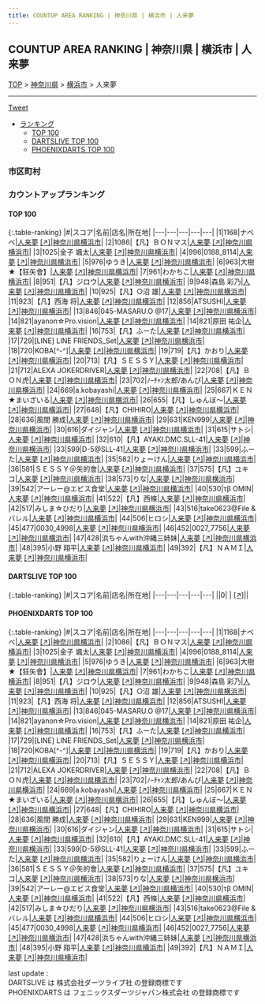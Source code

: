 ```yaml
---
title: COUNTUP AREA RANKING | 神奈川県 | 横浜市 | 人来夢
---
```

## COUNTUP AREA RANKING | 神奈川県 | 横浜市 | 人来夢

[TOP](/darts/rank/) > [神奈川県](/darts/rank/神奈川県/) > [横浜市](/darts/rank/神奈川県/横浜市/) > 人来夢

___

<a href="https://twitter.com/share?ref_src=twsrc%5Etfw" data-text="COUNTUP AREA RANKING | 神奈川県横浜市人来夢" class="twitter-share-button" data-hashtags="DARTSLIVE,PHOENIXDARTS,darts,ダーツ" data-show-count="false">Tweet</a>

* [ランキング](#カウントアップランキング)
    * [TOP 100](#top-100)
    * [DARTSLIVE TOP 100](#dartslive-top-100)
    * [PHOENIXDARTS TOP 100](#phoenixdarts-top-100)

### 市区町村

<ul>

</ul>

### カウントアップランキング

#### TOP 100



{:.table-ranking}
|#|スコア|名前|店名|所在地|
|---|---|---|---|---|
|1|1168|<span class="rank-name-pd">ナベベ</span>|<a href="/darts/rank/shops/78124.html">人来夢</a> <a href="https://vs.phoenixdarts.com/jp/shop/shopDetailInfo/s_78124?s_seq=78124">[↗]</a>|<a href="/darts/rank/神奈川県/横浜市">神奈川県横浜市</a>|
|2|1086|<span class="rank-name-pd">【凡】ＢＯＮマス</span>|<a href="/darts/rank/shops/78124.html">人来夢</a> <a href="https://vs.phoenixdarts.com/jp/shop/shopDetailInfo/s_78124?s_seq=78124">[↗]</a>|<a href="/darts/rank/神奈川県/横浜市">神奈川県横浜市</a>|
|3|1025|<span class="rank-name-pd"><span class="pro-icon-pd"></span>金子 颯太</span>|<a href="/darts/rank/shops/78124.html">人来夢</a> <a href="https://vs.phoenixdarts.com/jp/shop/shopDetailInfo/s_78124?s_seq=78124">[↗]</a>|<a href="/darts/rank/神奈川県/横浜市">神奈川県横浜市</a>|
|4|996|<span class="rank-name-pd">0188_8114</span>|<a href="/darts/rank/shops/78124.html">人来夢</a> <a href="https://vs.phoenixdarts.com/jp/shop/shopDetailInfo/s_78124?s_seq=78124">[↗]</a>|<a href="/darts/rank/神奈川県/横浜市">神奈川県横浜市</a>|
|5|976|<span class="rank-name-pd">ゆうき</span>|<a href="/darts/rank/shops/78124.html">人来夢</a> <a href="https://vs.phoenixdarts.com/jp/shop/shopDetailInfo/s_78124?s_seq=78124">[↗]</a>|<a href="/darts/rank/神奈川県/横浜市">神奈川県横浜市</a>|
|6|963|<span class="rank-name-pd">大樹★【狂矢會】</span>|<a href="/darts/rank/shops/78124.html">人来夢</a> <a href="https://vs.phoenixdarts.com/jp/shop/shopDetailInfo/s_78124?s_seq=78124">[↗]</a>|<a href="/darts/rank/神奈川県/横浜市">神奈川県横浜市</a>|
|7|961|<span class="rank-name-pd">わかちこ</span>|<a href="/darts/rank/shops/78124.html">人来夢</a> <a href="https://vs.phoenixdarts.com/jp/shop/shopDetailInfo/s_78124?s_seq=78124">[↗]</a>|<a href="/darts/rank/神奈川県/横浜市">神奈川県横浜市</a>|
|8|951|<span class="rank-name-pd">【凡】ジロウ</span>|<a href="/darts/rank/shops/78124.html">人来夢</a> <a href="https://vs.phoenixdarts.com/jp/shop/shopDetailInfo/s_78124?s_seq=78124">[↗]</a>|<a href="/darts/rank/神奈川県/横浜市">神奈川県横浜市</a>|
|9|948|<span class="rank-name-pd"><span class="pro-icon-pd"></span>森島 彩乃</span>|<a href="/darts/rank/shops/78124.html">人来夢</a> <a href="https://vs.phoenixdarts.com/jp/shop/shopDetailInfo/s_78124?s_seq=78124">[↗]</a>|<a href="/darts/rank/神奈川県/横浜市">神奈川県横浜市</a>|
|10|925|<span class="rank-name-pd">【凡】○沼 雄</span>|<a href="/darts/rank/shops/78124.html">人来夢</a> <a href="https://vs.phoenixdarts.com/jp/shop/shopDetailInfo/s_78124?s_seq=78124">[↗]</a>|<a href="/darts/rank/神奈川県/横浜市">神奈川県横浜市</a>|
|11|923|<span class="rank-name-pd">【凡】西海  将</span>|<a href="/darts/rank/shops/78124.html">人来夢</a> <a href="https://vs.phoenixdarts.com/jp/shop/shopDetailInfo/s_78124?s_seq=78124">[↗]</a>|<a href="/darts/rank/神奈川県/横浜市">神奈川県横浜市</a>|
|12|856|<span class="rank-name-pd">ATSUSHI</span>|<a href="/darts/rank/shops/78124.html">人来夢</a> <a href="https://vs.phoenixdarts.com/jp/shop/shopDetailInfo/s_78124?s_seq=78124">[↗]</a>|<a href="/darts/rank/神奈川県/横浜市">神奈川県横浜市</a>|
|13|846|<span class="rank-name-pd">045-MASARU.O @17</span>|<a href="/darts/rank/shops/78124.html">人来夢</a> <a href="https://vs.phoenixdarts.com/jp/shop/shopDetailInfo/s_78124?s_seq=78124">[↗]</a>|<a href="/darts/rank/神奈川県/横浜市">神奈川県横浜市</a>|
|14|821|<span class="rank-name-pd">ayanon☆Pro.vision</span>|<a href="/darts/rank/shops/78124.html">人来夢</a> <a href="https://vs.phoenixdarts.com/jp/shop/shopDetailInfo/s_78124?s_seq=78124">[↗]</a>|<a href="/darts/rank/神奈川県/横浜市">神奈川県横浜市</a>|
|14|821|<span class="rank-name-pd"><span class="pro-icon-pd"></span>原田 祐企</span>|<a href="/darts/rank/shops/78124.html">人来夢</a> <a href="https://vs.phoenixdarts.com/jp/shop/shopDetailInfo/s_78124?s_seq=78124">[↗]</a>|<a href="/darts/rank/神奈川県/横浜市">神奈川県横浜市</a>|
|16|753|<span class="rank-name-pd">【凡】ふーた</span>|<a href="/darts/rank/shops/78124.html">人来夢</a> <a href="https://vs.phoenixdarts.com/jp/shop/shopDetailInfo/s_78124?s_seq=78124">[↗]</a>|<a href="/darts/rank/神奈川県/横浜市">神奈川県横浜市</a>|
|17|729|<span class="rank-name-pd">[LINE] LINE FRIENDS_Set</span>|<a href="/darts/rank/shops/78124.html">人来夢</a> <a href="https://vs.phoenixdarts.com/jp/shop/shopDetailInfo/s_78124?s_seq=78124">[↗]</a>|<a href="/darts/rank/神奈川県/横浜市">神奈川県横浜市</a>|
|18|720|<span class="rank-name-pd">KOBA[^-^]</span>|<a href="/darts/rank/shops/78124.html">人来夢</a> <a href="https://vs.phoenixdarts.com/jp/shop/shopDetailInfo/s_78124?s_seq=78124">[↗]</a>|<a href="/darts/rank/神奈川県/横浜市">神奈川県横浜市</a>|
|19|719|<span class="rank-name-pd">【凡】かおり</span>|<a href="/darts/rank/shops/78124.html">人来夢</a> <a href="https://vs.phoenixdarts.com/jp/shop/shopDetailInfo/s_78124?s_seq=78124">[↗]</a>|<a href="/darts/rank/神奈川県/横浜市">神奈川県横浜市</a>|
|20|713|<span class="rank-name-pd">【凡】ＳＥＳＳＹ</span>|<a href="/darts/rank/shops/78124.html">人来夢</a> <a href="https://vs.phoenixdarts.com/jp/shop/shopDetailInfo/s_78124?s_seq=78124">[↗]</a>|<a href="/darts/rank/神奈川県/横浜市">神奈川県横浜市</a>|
|21|712|<span class="rank-name-pd">ALEXA  JOKERDRIVER</span>|<a href="/darts/rank/shops/78124.html">人来夢</a> <a href="https://vs.phoenixdarts.com/jp/shop/shopDetailInfo/s_78124?s_seq=78124">[↗]</a>|<a href="/darts/rank/神奈川県/横浜市">神奈川県横浜市</a>|
|22|708|<span class="rank-name-pd">【凡】ＢＯＮ虎</span>|<a href="/darts/rank/shops/78124.html">人来夢</a> <a href="https://vs.phoenixdarts.com/jp/shop/shopDetailInfo/s_78124?s_seq=78124">[↗]</a>|<a href="/darts/rank/神奈川県/横浜市">神奈川県横浜市</a>|
|23|702|<span class="rank-name-pd">ﾉｰﾁｬﾝ太郎/あんぴ</span>|<a href="/darts/rank/shops/78124.html">人来夢</a> <a href="https://vs.phoenixdarts.com/jp/shop/shopDetailInfo/s_78124?s_seq=78124">[↗]</a>|<a href="/darts/rank/神奈川県/横浜市">神奈川県横浜市</a>|
|24|669|<span class="rank-name-pd">a.kobayashi</span>|<a href="/darts/rank/shops/78124.html">人来夢</a> <a href="https://vs.phoenixdarts.com/jp/shop/shopDetailInfo/s_78124?s_seq=78124">[↗]</a>|<a href="/darts/rank/神奈川県/横浜市">神奈川県横浜市</a>|
|25|667|<span class="rank-name-pd">ＫＥＮ★まいざいる</span>|<a href="/darts/rank/shops/78124.html">人来夢</a> <a href="https://vs.phoenixdarts.com/jp/shop/shopDetailInfo/s_78124?s_seq=78124">[↗]</a>|<a href="/darts/rank/神奈川県/横浜市">神奈川県横浜市</a>|
|26|655|<span class="rank-name-pd">【凡】しゅんぼ～</span>|<a href="/darts/rank/shops/78124.html">人来夢</a> <a href="https://vs.phoenixdarts.com/jp/shop/shopDetailInfo/s_78124?s_seq=78124">[↗]</a>|<a href="/darts/rank/神奈川県/横浜市">神奈川県横浜市</a>|
|27|648|<span class="rank-name-pd">【凡】CHIHIRO</span>|<a href="/darts/rank/shops/78124.html">人来夢</a> <a href="https://vs.phoenixdarts.com/jp/shop/shopDetailInfo/s_78124?s_seq=78124">[↗]</a>|<a href="/darts/rank/神奈川県/横浜市">神奈川県横浜市</a>|
|28|636|<span class="rank-name-pd"><span class="pro-icon-pd"></span>風間 勝成</span>|<a href="/darts/rank/shops/78124.html">人来夢</a> <a href="https://vs.phoenixdarts.com/jp/shop/shopDetailInfo/s_78124?s_seq=78124">[↗]</a>|<a href="/darts/rank/神奈川県/横浜市">神奈川県横浜市</a>|
|29|631|<span class="rank-name-pd">KEN999</span>|<a href="/darts/rank/shops/78124.html">人来夢</a> <a href="https://vs.phoenixdarts.com/jp/shop/shopDetailInfo/s_78124?s_seq=78124">[↗]</a>|<a href="/darts/rank/神奈川県/横浜市">神奈川県横浜市</a>|
|30|616|<span class="rank-name-pd">ダイジャン</span>|<a href="/darts/rank/shops/78124.html">人来夢</a> <a href="https://vs.phoenixdarts.com/jp/shop/shopDetailInfo/s_78124?s_seq=78124">[↗]</a>|<a href="/darts/rank/神奈川県/横浜市">神奈川県横浜市</a>|
|31|615|<span class="rank-name-pd">サトシ</span>|<a href="/darts/rank/shops/78124.html">人来夢</a> <a href="https://vs.phoenixdarts.com/jp/shop/shopDetailInfo/s_78124?s_seq=78124">[↗]</a>|<a href="/darts/rank/神奈川県/横浜市">神奈川県横浜市</a>|
|32|610|<span class="rank-name-pd">【凡】AYAKI.DMC.SLL-41</span>|<a href="/darts/rank/shops/78124.html">人来夢</a> <a href="https://vs.phoenixdarts.com/jp/shop/shopDetailInfo/s_78124?s_seq=78124">[↗]</a>|<a href="/darts/rank/神奈川県/横浜市">神奈川県横浜市</a>|
|33|599|<span class="rank-name-pd">D-5@SLL-41</span>|<a href="/darts/rank/shops/78124.html">人来夢</a> <a href="https://vs.phoenixdarts.com/jp/shop/shopDetailInfo/s_78124?s_seq=78124">[↗]</a>|<a href="/darts/rank/神奈川県/横浜市">神奈川県横浜市</a>|
|33|599|<span class="rank-name-pd">ふーた</span>|<a href="/darts/rank/shops/78124.html">人来夢</a> <a href="https://vs.phoenixdarts.com/jp/shop/shopDetailInfo/s_78124?s_seq=78124">[↗]</a>|<a href="/darts/rank/神奈川県/横浜市">神奈川県横浜市</a>|
|35|582|<span class="rank-name-pd">りょーけん</span>|<a href="/darts/rank/shops/78124.html">人来夢</a> <a href="https://vs.phoenixdarts.com/jp/shop/shopDetailInfo/s_78124?s_seq=78124">[↗]</a>|<a href="/darts/rank/神奈川県/横浜市">神奈川県横浜市</a>|
|36|581|<span class="rank-name-pd">ＳＥＳＳＹ＠矢的會</span>|<a href="/darts/rank/shops/78124.html">人来夢</a> <a href="https://vs.phoenixdarts.com/jp/shop/shopDetailInfo/s_78124?s_seq=78124">[↗]</a>|<a href="/darts/rank/神奈川県/横浜市">神奈川県横浜市</a>|
|37|575|<span class="rank-name-pd">【凡】ユキコ</span>|<a href="/darts/rank/shops/78124.html">人来夢</a> <a href="https://vs.phoenixdarts.com/jp/shop/shopDetailInfo/s_78124?s_seq=78124">[↗]</a>|<a href="/darts/rank/神奈川県/横浜市">神奈川県横浜市</a>|
|38|573|<span class="rank-name-pd">りな</span>|<a href="/darts/rank/shops/78124.html">人来夢</a> <a href="https://vs.phoenixdarts.com/jp/shop/shopDetailInfo/s_78124?s_seq=78124">[↗]</a>|<a href="/darts/rank/神奈川県/横浜市">神奈川県横浜市</a>|
|39|542|<span class="rank-name-pd">アーレー@エビス食堂</span>|<a href="/darts/rank/shops/78124.html">人来夢</a> <a href="https://vs.phoenixdarts.com/jp/shop/shopDetailInfo/s_78124?s_seq=78124">[↗]</a>|<a href="/darts/rank/神奈川県/横浜市">神奈川県横浜市</a>|
|40|530|<span class="rank-name-pd">τβ  OMIN</span>|<a href="/darts/rank/shops/78124.html">人来夢</a> <a href="https://vs.phoenixdarts.com/jp/shop/shopDetailInfo/s_78124?s_seq=78124">[↗]</a>|<a href="/darts/rank/神奈川県/横浜市">神奈川県横浜市</a>|
|41|522|<span class="rank-name-pd">【凡】西條</span>|<a href="/darts/rank/shops/78124.html">人来夢</a> <a href="https://vs.phoenixdarts.com/jp/shop/shopDetailInfo/s_78124?s_seq=78124">[↗]</a>|<a href="/darts/rank/神奈川県/横浜市">神奈川県横浜市</a>|
|42|517|<span class="rank-name-pd">みしま☆ひだり</span>|<a href="/darts/rank/shops/78124.html">人来夢</a> <a href="https://vs.phoenixdarts.com/jp/shop/shopDetailInfo/s_78124?s_seq=78124">[↗]</a>|<a href="/darts/rank/神奈川県/横浜市">神奈川県横浜市</a>|
|43|516|<span class="rank-name-pd">take0623@File &amp; バレル</span>|<a href="/darts/rank/shops/78124.html">人来夢</a> <a href="https://vs.phoenixdarts.com/jp/shop/shopDetailInfo/s_78124?s_seq=78124">[↗]</a>|<a href="/darts/rank/神奈川県/横浜市">神奈川県横浜市</a>|
|44|506|<span class="rank-name-pd">ヒロシ</span>|<a href="/darts/rank/shops/78124.html">人来夢</a> <a href="https://vs.phoenixdarts.com/jp/shop/shopDetailInfo/s_78124?s_seq=78124">[↗]</a>|<a href="/darts/rank/神奈川県/横浜市">神奈川県横浜市</a>|
|45|477|<span class="rank-name-pd">0030_4998</span>|<a href="/darts/rank/shops/78124.html">人来夢</a> <a href="https://vs.phoenixdarts.com/jp/shop/shopDetailInfo/s_78124?s_seq=78124">[↗]</a>|<a href="/darts/rank/神奈川県/横浜市">神奈川県横浜市</a>|
|46|452|<span class="rank-name-pd">0027_7756</span>|<a href="/darts/rank/shops/78124.html">人来夢</a> <a href="https://vs.phoenixdarts.com/jp/shop/shopDetailInfo/s_78124?s_seq=78124">[↗]</a>|<a href="/darts/rank/神奈川県/横浜市">神奈川県横浜市</a>|
|47|428|<span class="rank-name-pd">浜ちゃんwith沖縄三姉妹</span>|<a href="/darts/rank/shops/78124.html">人来夢</a> <a href="https://vs.phoenixdarts.com/jp/shop/shopDetailInfo/s_78124?s_seq=78124">[↗]</a>|<a href="/darts/rank/神奈川県/横浜市">神奈川県横浜市</a>|
|48|395|<span class="rank-name-pd"><span class="pro-icon-pd"></span>小野 翔平</span>|<a href="/darts/rank/shops/78124.html">人来夢</a> <a href="https://vs.phoenixdarts.com/jp/shop/shopDetailInfo/s_78124?s_seq=78124">[↗]</a>|<a href="/darts/rank/神奈川県/横浜市">神奈川県横浜市</a>|
|49|392|<span class="rank-name-pd">【凡】ＮＡＭＩ</span>|<a href="/darts/rank/shops/78124.html">人来夢</a> <a href="https://vs.phoenixdarts.com/jp/shop/shopDetailInfo/s_78124?s_seq=78124">[↗]</a>|<a href="/darts/rank/神奈川県/横浜市">神奈川県横浜市</a>|


#### DARTSLIVE TOP 100



{:.table-ranking}
|#|スコア|名前|店名|所在地|
|---|---|---|---|---|
||0|<span class="rank-name-dl"> </span>|<a href="/darts/rank/shops/.html"></a> <a href="">[↗]</a>|<a href="/darts/rank//"></a>|


#### PHOENIXDARTS TOP 100



{:.table-ranking}
|#|スコア|名前|店名|所在地|
|---|---|---|---|---|
|1|1168|<span class="rank-name-pd">ナベベ</span>|<a href="/darts/rank/shops/78124.html">人来夢</a> <a href="https://vs.phoenixdarts.com/jp/shop/shopDetailInfo/s_78124?s_seq=78124">[↗]</a>|<a href="/darts/rank/神奈川県/横浜市">神奈川県横浜市</a>|
|2|1086|<span class="rank-name-pd">【凡】ＢＯＮマス</span>|<a href="/darts/rank/shops/78124.html">人来夢</a> <a href="https://vs.phoenixdarts.com/jp/shop/shopDetailInfo/s_78124?s_seq=78124">[↗]</a>|<a href="/darts/rank/神奈川県/横浜市">神奈川県横浜市</a>|
|3|1025|<span class="rank-name-pd"><span class="pro-icon-pd"></span>金子 颯太</span>|<a href="/darts/rank/shops/78124.html">人来夢</a> <a href="https://vs.phoenixdarts.com/jp/shop/shopDetailInfo/s_78124?s_seq=78124">[↗]</a>|<a href="/darts/rank/神奈川県/横浜市">神奈川県横浜市</a>|
|4|996|<span class="rank-name-pd">0188_8114</span>|<a href="/darts/rank/shops/78124.html">人来夢</a> <a href="https://vs.phoenixdarts.com/jp/shop/shopDetailInfo/s_78124?s_seq=78124">[↗]</a>|<a href="/darts/rank/神奈川県/横浜市">神奈川県横浜市</a>|
|5|976|<span class="rank-name-pd">ゆうき</span>|<a href="/darts/rank/shops/78124.html">人来夢</a> <a href="https://vs.phoenixdarts.com/jp/shop/shopDetailInfo/s_78124?s_seq=78124">[↗]</a>|<a href="/darts/rank/神奈川県/横浜市">神奈川県横浜市</a>|
|6|963|<span class="rank-name-pd">大樹★【狂矢會】</span>|<a href="/darts/rank/shops/78124.html">人来夢</a> <a href="https://vs.phoenixdarts.com/jp/shop/shopDetailInfo/s_78124?s_seq=78124">[↗]</a>|<a href="/darts/rank/神奈川県/横浜市">神奈川県横浜市</a>|
|7|961|<span class="rank-name-pd">わかちこ</span>|<a href="/darts/rank/shops/78124.html">人来夢</a> <a href="https://vs.phoenixdarts.com/jp/shop/shopDetailInfo/s_78124?s_seq=78124">[↗]</a>|<a href="/darts/rank/神奈川県/横浜市">神奈川県横浜市</a>|
|8|951|<span class="rank-name-pd">【凡】ジロウ</span>|<a href="/darts/rank/shops/78124.html">人来夢</a> <a href="https://vs.phoenixdarts.com/jp/shop/shopDetailInfo/s_78124?s_seq=78124">[↗]</a>|<a href="/darts/rank/神奈川県/横浜市">神奈川県横浜市</a>|
|9|948|<span class="rank-name-pd"><span class="pro-icon-pd"></span>森島 彩乃</span>|<a href="/darts/rank/shops/78124.html">人来夢</a> <a href="https://vs.phoenixdarts.com/jp/shop/shopDetailInfo/s_78124?s_seq=78124">[↗]</a>|<a href="/darts/rank/神奈川県/横浜市">神奈川県横浜市</a>|
|10|925|<span class="rank-name-pd">【凡】○沼 雄</span>|<a href="/darts/rank/shops/78124.html">人来夢</a> <a href="https://vs.phoenixdarts.com/jp/shop/shopDetailInfo/s_78124?s_seq=78124">[↗]</a>|<a href="/darts/rank/神奈川県/横浜市">神奈川県横浜市</a>|
|11|923|<span class="rank-name-pd">【凡】西海  将</span>|<a href="/darts/rank/shops/78124.html">人来夢</a> <a href="https://vs.phoenixdarts.com/jp/shop/shopDetailInfo/s_78124?s_seq=78124">[↗]</a>|<a href="/darts/rank/神奈川県/横浜市">神奈川県横浜市</a>|
|12|856|<span class="rank-name-pd">ATSUSHI</span>|<a href="/darts/rank/shops/78124.html">人来夢</a> <a href="https://vs.phoenixdarts.com/jp/shop/shopDetailInfo/s_78124?s_seq=78124">[↗]</a>|<a href="/darts/rank/神奈川県/横浜市">神奈川県横浜市</a>|
|13|846|<span class="rank-name-pd">045-MASARU.O @17</span>|<a href="/darts/rank/shops/78124.html">人来夢</a> <a href="https://vs.phoenixdarts.com/jp/shop/shopDetailInfo/s_78124?s_seq=78124">[↗]</a>|<a href="/darts/rank/神奈川県/横浜市">神奈川県横浜市</a>|
|14|821|<span class="rank-name-pd">ayanon☆Pro.vision</span>|<a href="/darts/rank/shops/78124.html">人来夢</a> <a href="https://vs.phoenixdarts.com/jp/shop/shopDetailInfo/s_78124?s_seq=78124">[↗]</a>|<a href="/darts/rank/神奈川県/横浜市">神奈川県横浜市</a>|
|14|821|<span class="rank-name-pd"><span class="pro-icon-pd"></span>原田 祐企</span>|<a href="/darts/rank/shops/78124.html">人来夢</a> <a href="https://vs.phoenixdarts.com/jp/shop/shopDetailInfo/s_78124?s_seq=78124">[↗]</a>|<a href="/darts/rank/神奈川県/横浜市">神奈川県横浜市</a>|
|16|753|<span class="rank-name-pd">【凡】ふーた</span>|<a href="/darts/rank/shops/78124.html">人来夢</a> <a href="https://vs.phoenixdarts.com/jp/shop/shopDetailInfo/s_78124?s_seq=78124">[↗]</a>|<a href="/darts/rank/神奈川県/横浜市">神奈川県横浜市</a>|
|17|729|<span class="rank-name-pd">[LINE] LINE FRIENDS_Set</span>|<a href="/darts/rank/shops/78124.html">人来夢</a> <a href="https://vs.phoenixdarts.com/jp/shop/shopDetailInfo/s_78124?s_seq=78124">[↗]</a>|<a href="/darts/rank/神奈川県/横浜市">神奈川県横浜市</a>|
|18|720|<span class="rank-name-pd">KOBA[^-^]</span>|<a href="/darts/rank/shops/78124.html">人来夢</a> <a href="https://vs.phoenixdarts.com/jp/shop/shopDetailInfo/s_78124?s_seq=78124">[↗]</a>|<a href="/darts/rank/神奈川県/横浜市">神奈川県横浜市</a>|
|19|719|<span class="rank-name-pd">【凡】かおり</span>|<a href="/darts/rank/shops/78124.html">人来夢</a> <a href="https://vs.phoenixdarts.com/jp/shop/shopDetailInfo/s_78124?s_seq=78124">[↗]</a>|<a href="/darts/rank/神奈川県/横浜市">神奈川県横浜市</a>|
|20|713|<span class="rank-name-pd">【凡】ＳＥＳＳＹ</span>|<a href="/darts/rank/shops/78124.html">人来夢</a> <a href="https://vs.phoenixdarts.com/jp/shop/shopDetailInfo/s_78124?s_seq=78124">[↗]</a>|<a href="/darts/rank/神奈川県/横浜市">神奈川県横浜市</a>|
|21|712|<span class="rank-name-pd">ALEXA  JOKERDRIVER</span>|<a href="/darts/rank/shops/78124.html">人来夢</a> <a href="https://vs.phoenixdarts.com/jp/shop/shopDetailInfo/s_78124?s_seq=78124">[↗]</a>|<a href="/darts/rank/神奈川県/横浜市">神奈川県横浜市</a>|
|22|708|<span class="rank-name-pd">【凡】ＢＯＮ虎</span>|<a href="/darts/rank/shops/78124.html">人来夢</a> <a href="https://vs.phoenixdarts.com/jp/shop/shopDetailInfo/s_78124?s_seq=78124">[↗]</a>|<a href="/darts/rank/神奈川県/横浜市">神奈川県横浜市</a>|
|23|702|<span class="rank-name-pd">ﾉｰﾁｬﾝ太郎/あんぴ</span>|<a href="/darts/rank/shops/78124.html">人来夢</a> <a href="https://vs.phoenixdarts.com/jp/shop/shopDetailInfo/s_78124?s_seq=78124">[↗]</a>|<a href="/darts/rank/神奈川県/横浜市">神奈川県横浜市</a>|
|24|669|<span class="rank-name-pd">a.kobayashi</span>|<a href="/darts/rank/shops/78124.html">人来夢</a> <a href="https://vs.phoenixdarts.com/jp/shop/shopDetailInfo/s_78124?s_seq=78124">[↗]</a>|<a href="/darts/rank/神奈川県/横浜市">神奈川県横浜市</a>|
|25|667|<span class="rank-name-pd">ＫＥＮ★まいざいる</span>|<a href="/darts/rank/shops/78124.html">人来夢</a> <a href="https://vs.phoenixdarts.com/jp/shop/shopDetailInfo/s_78124?s_seq=78124">[↗]</a>|<a href="/darts/rank/神奈川県/横浜市">神奈川県横浜市</a>|
|26|655|<span class="rank-name-pd">【凡】しゅんぼ～</span>|<a href="/darts/rank/shops/78124.html">人来夢</a> <a href="https://vs.phoenixdarts.com/jp/shop/shopDetailInfo/s_78124?s_seq=78124">[↗]</a>|<a href="/darts/rank/神奈川県/横浜市">神奈川県横浜市</a>|
|27|648|<span class="rank-name-pd">【凡】CHIHIRO</span>|<a href="/darts/rank/shops/78124.html">人来夢</a> <a href="https://vs.phoenixdarts.com/jp/shop/shopDetailInfo/s_78124?s_seq=78124">[↗]</a>|<a href="/darts/rank/神奈川県/横浜市">神奈川県横浜市</a>|
|28|636|<span class="rank-name-pd"><span class="pro-icon-pd"></span>風間 勝成</span>|<a href="/darts/rank/shops/78124.html">人来夢</a> <a href="https://vs.phoenixdarts.com/jp/shop/shopDetailInfo/s_78124?s_seq=78124">[↗]</a>|<a href="/darts/rank/神奈川県/横浜市">神奈川県横浜市</a>|
|29|631|<span class="rank-name-pd">KEN999</span>|<a href="/darts/rank/shops/78124.html">人来夢</a> <a href="https://vs.phoenixdarts.com/jp/shop/shopDetailInfo/s_78124?s_seq=78124">[↗]</a>|<a href="/darts/rank/神奈川県/横浜市">神奈川県横浜市</a>|
|30|616|<span class="rank-name-pd">ダイジャン</span>|<a href="/darts/rank/shops/78124.html">人来夢</a> <a href="https://vs.phoenixdarts.com/jp/shop/shopDetailInfo/s_78124?s_seq=78124">[↗]</a>|<a href="/darts/rank/神奈川県/横浜市">神奈川県横浜市</a>|
|31|615|<span class="rank-name-pd">サトシ</span>|<a href="/darts/rank/shops/78124.html">人来夢</a> <a href="https://vs.phoenixdarts.com/jp/shop/shopDetailInfo/s_78124?s_seq=78124">[↗]</a>|<a href="/darts/rank/神奈川県/横浜市">神奈川県横浜市</a>|
|32|610|<span class="rank-name-pd">【凡】AYAKI.DMC.SLL-41</span>|<a href="/darts/rank/shops/78124.html">人来夢</a> <a href="https://vs.phoenixdarts.com/jp/shop/shopDetailInfo/s_78124?s_seq=78124">[↗]</a>|<a href="/darts/rank/神奈川県/横浜市">神奈川県横浜市</a>|
|33|599|<span class="rank-name-pd">D-5@SLL-41</span>|<a href="/darts/rank/shops/78124.html">人来夢</a> <a href="https://vs.phoenixdarts.com/jp/shop/shopDetailInfo/s_78124?s_seq=78124">[↗]</a>|<a href="/darts/rank/神奈川県/横浜市">神奈川県横浜市</a>|
|33|599|<span class="rank-name-pd">ふーた</span>|<a href="/darts/rank/shops/78124.html">人来夢</a> <a href="https://vs.phoenixdarts.com/jp/shop/shopDetailInfo/s_78124?s_seq=78124">[↗]</a>|<a href="/darts/rank/神奈川県/横浜市">神奈川県横浜市</a>|
|35|582|<span class="rank-name-pd">りょーけん</span>|<a href="/darts/rank/shops/78124.html">人来夢</a> <a href="https://vs.phoenixdarts.com/jp/shop/shopDetailInfo/s_78124?s_seq=78124">[↗]</a>|<a href="/darts/rank/神奈川県/横浜市">神奈川県横浜市</a>|
|36|581|<span class="rank-name-pd">ＳＥＳＳＹ＠矢的會</span>|<a href="/darts/rank/shops/78124.html">人来夢</a> <a href="https://vs.phoenixdarts.com/jp/shop/shopDetailInfo/s_78124?s_seq=78124">[↗]</a>|<a href="/darts/rank/神奈川県/横浜市">神奈川県横浜市</a>|
|37|575|<span class="rank-name-pd">【凡】ユキコ</span>|<a href="/darts/rank/shops/78124.html">人来夢</a> <a href="https://vs.phoenixdarts.com/jp/shop/shopDetailInfo/s_78124?s_seq=78124">[↗]</a>|<a href="/darts/rank/神奈川県/横浜市">神奈川県横浜市</a>|
|38|573|<span class="rank-name-pd">りな</span>|<a href="/darts/rank/shops/78124.html">人来夢</a> <a href="https://vs.phoenixdarts.com/jp/shop/shopDetailInfo/s_78124?s_seq=78124">[↗]</a>|<a href="/darts/rank/神奈川県/横浜市">神奈川県横浜市</a>|
|39|542|<span class="rank-name-pd">アーレー@エビス食堂</span>|<a href="/darts/rank/shops/78124.html">人来夢</a> <a href="https://vs.phoenixdarts.com/jp/shop/shopDetailInfo/s_78124?s_seq=78124">[↗]</a>|<a href="/darts/rank/神奈川県/横浜市">神奈川県横浜市</a>|
|40|530|<span class="rank-name-pd">τβ  OMIN</span>|<a href="/darts/rank/shops/78124.html">人来夢</a> <a href="https://vs.phoenixdarts.com/jp/shop/shopDetailInfo/s_78124?s_seq=78124">[↗]</a>|<a href="/darts/rank/神奈川県/横浜市">神奈川県横浜市</a>|
|41|522|<span class="rank-name-pd">【凡】西條</span>|<a href="/darts/rank/shops/78124.html">人来夢</a> <a href="https://vs.phoenixdarts.com/jp/shop/shopDetailInfo/s_78124?s_seq=78124">[↗]</a>|<a href="/darts/rank/神奈川県/横浜市">神奈川県横浜市</a>|
|42|517|<span class="rank-name-pd">みしま☆ひだり</span>|<a href="/darts/rank/shops/78124.html">人来夢</a> <a href="https://vs.phoenixdarts.com/jp/shop/shopDetailInfo/s_78124?s_seq=78124">[↗]</a>|<a href="/darts/rank/神奈川県/横浜市">神奈川県横浜市</a>|
|43|516|<span class="rank-name-pd">take0623@File &amp; バレル</span>|<a href="/darts/rank/shops/78124.html">人来夢</a> <a href="https://vs.phoenixdarts.com/jp/shop/shopDetailInfo/s_78124?s_seq=78124">[↗]</a>|<a href="/darts/rank/神奈川県/横浜市">神奈川県横浜市</a>|
|44|506|<span class="rank-name-pd">ヒロシ</span>|<a href="/darts/rank/shops/78124.html">人来夢</a> <a href="https://vs.phoenixdarts.com/jp/shop/shopDetailInfo/s_78124?s_seq=78124">[↗]</a>|<a href="/darts/rank/神奈川県/横浜市">神奈川県横浜市</a>|
|45|477|<span class="rank-name-pd">0030_4998</span>|<a href="/darts/rank/shops/78124.html">人来夢</a> <a href="https://vs.phoenixdarts.com/jp/shop/shopDetailInfo/s_78124?s_seq=78124">[↗]</a>|<a href="/darts/rank/神奈川県/横浜市">神奈川県横浜市</a>|
|46|452|<span class="rank-name-pd">0027_7756</span>|<a href="/darts/rank/shops/78124.html">人来夢</a> <a href="https://vs.phoenixdarts.com/jp/shop/shopDetailInfo/s_78124?s_seq=78124">[↗]</a>|<a href="/darts/rank/神奈川県/横浜市">神奈川県横浜市</a>|
|47|428|<span class="rank-name-pd">浜ちゃんwith沖縄三姉妹</span>|<a href="/darts/rank/shops/78124.html">人来夢</a> <a href="https://vs.phoenixdarts.com/jp/shop/shopDetailInfo/s_78124?s_seq=78124">[↗]</a>|<a href="/darts/rank/神奈川県/横浜市">神奈川県横浜市</a>|
|48|395|<span class="rank-name-pd"><span class="pro-icon-pd"></span>小野 翔平</span>|<a href="/darts/rank/shops/78124.html">人来夢</a> <a href="https://vs.phoenixdarts.com/jp/shop/shopDetailInfo/s_78124?s_seq=78124">[↗]</a>|<a href="/darts/rank/神奈川県/横浜市">神奈川県横浜市</a>|
|49|392|<span class="rank-name-pd">【凡】ＮＡＭＩ</span>|<a href="/darts/rank/shops/78124.html">人来夢</a> <a href="https://vs.phoenixdarts.com/jp/shop/shopDetailInfo/s_78124?s_seq=78124">[↗]</a>|<a href="/darts/rank/神奈川県/横浜市">神奈川県横浜市</a>|


<div class="footer border-top border-gray-light mt-5 pt-3 text-right text-gray">
    last update : <span style="font-weight: italic" id="foot_last_modified"></span><br />
    DARTSLIVE は 株式会社ダーツライブ社 の登録商標です<br />
    PHOENIXDARTS は フェニックスダーツジャパン株式会社 の登録商標です<br />
</div>

<script src="https://cdnjs.cloudflare.com/ajax/libs/jquery.tablesorter/2.31.3/js/jquery.tablesorter.min.js" integrity="sha512-qzgd5cYSZcosqpzpn7zF2ZId8f/8CHmFKZ8j7mU4OUXTNRd5g+ZHBPsgKEwoqxCtdQvExE5LprwwPAgoicguNg==" crossorigin="anonymous" referrerpolicy="no-referrer"></script>
<link rel="stylesheet" href="https://cdnjs.cloudflare.com/ajax/libs/jquery.tablesorter/2.31.3/css/theme.default.min.css" integrity="sha512-wghhOJkjQX0Lh3NSWvNKeZ0ZpNn+SPVXX1Qyc9OCaogADktxrBiBdKGDoqVUOyhStvMBmJQ8ZdMHiR3wuEq8+w==" crossorigin="anonymous" referrerpolicy="no-referrer" />
<script>
$(function() {
    $(".table-ranking").tablesorter({sortList:[[0, 0]]});
    $("#foot_last_modified").text(formatDate(new Date(document.lastModified), 'yyyy-MM-dd HH:mm:ss'));
});
</script>

<script async src="https://platform.twitter.com/widgets.js" charset="utf-8"></script>